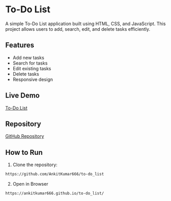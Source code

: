 # To-Do List

A simple To-Do List application built using HTML, CSS, and JavaScript. This project allows users to add, search, edit, and delete tasks efficiently.

## Features

- Add new tasks
- Search for tasks
- Edit existing tasks
- Delete tasks
- Responsive design

## Live Demo

[To-Do List](https://ankitkumar666.github.io/to-do_list/)

## Repository

[GitHub Repository](https://github.com/AnkitKumar666/to-do_list)

## How to Run

1. Clone the repository:
  ```sh
  https://github.com/AnkitKumar666/to-do_list
  ```

2. Open in Browser
  ```sh
  https://ankitkumar666.github.io/to-do_list/
  ```
